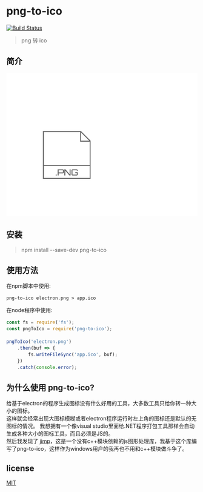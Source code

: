 # png-to-ico

[![Build Status](https://travis-ci.org/steambap/png-to-ico.svg?branch=master)](https://travis-ci.org/steambap/png-to-ico)

> png 转 ico

## 简介
![image](assets/png-to-ico.gif)

## 安装
> npm install --save-dev png-to-ico

## 使用方法
在npm脚本中使用:
```
png-to-ico electron.png > app.ico
```

在node程序中使用:
```JavaScript
const fs = require('fs');
const pngToIco = require('png-to-ico');

pngToIco('electron.png')
	.then(buf => {
		fs.writeFileSync('app.ico', buf);
	})
	.catch(console.error);
```

## 为什么使用 png-to-ico?
给基于electron的程序生成图标没有什么好用的工具，大多数工具只给你转一种大小的图标。  
这样就会经常出现大图标模糊或者electron程序运行时左上角的图标还是默认的无图标的情况。
我想拥有一个像visual studio里面给.NET程序打包工具那样会自动生成各种大小的图标工具，而且必须是JS的。  
然后我发现了 [jimp](https://github.com/oliver-moran/jimp)，这是一个没有c++模块依赖的js图形处理库，我基于这个库编写了png-to-ico，这样作为windows用户的我再也不用和c++模块做斗争了。  

## license
[MIT](LICENSE)
